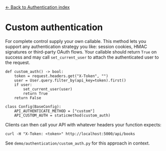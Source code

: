[← Back to Authentication index](index.md)

# Custom authentication
For complete control supply your own callable. This method lets you support any
authentication strategy you like: session cookies, HMAC signatures or
third-party OAuth flows. Your callable should return `True` on success and may
call `set_current_user` to attach the authenticated user to the request.
```
def custom_auth() -> bool:
    token = request.headers.get("X-Token", "")
    user = User.query.filter_by(api_key=token).first()
    if user:
        set_current_user(user)
        return True
    return False

class Config(BaseConfig):
    API_AUTHENTICATE_METHOD = ["custom"]
    API_CUSTOM_AUTH = staticmethod(custom_auth)
```
Clients can then call your API with whatever headers your function expects:
```
curl -H "X-Token: <token>" http://localhost:5000/api/books
```
See `demo/authentication/custom_auth.py` for this approach in context.

